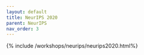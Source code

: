 ```yaml
---
layout: default
title: NeurIPS 2020
parent: NeurIPS
nav_order: 3
---
```

{% include /workshops/neurips/neurips2020.html%}